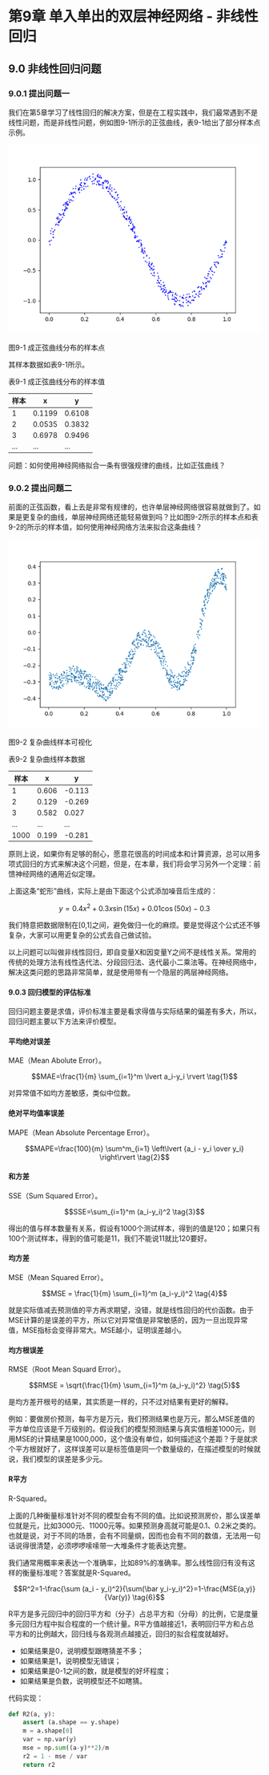 <!--Copyright © Microsoft Corporation. All rights reserved.
  适用于[License](https://github.com/Microsoft/ai-edu/blob/master/LICENSE.md)版权许可-->

# 第9章 单入单出的双层神经网络 - 非线性回归

## 9.0 非线性回归问题

### 9.0.1 提出问题一

我们在第5章学习了线性回归的解决方案，但是在工程实践中，我们最常遇到不是线性问题，而是非线性问题，例如图9-1所示的正弦曲线，表9-1给出了部分样本点示例。

<img src="./img/9/sin_data.png" ch="500" />

图9-1 成正弦曲线分布的样本点

其样本数据如表9-1所示。

表9-1 成正弦曲线分布的样本值

|样本|x|y|
|---|---|---|
|1|0.1199|0.6108|
|2|0.0535|0.3832|
|3|0.6978|0.9496|
|...|...|...|

问题：如何使用神经网络拟合一条有很强规律的曲线，比如正弦曲线？

### 9.0.2 提出问题二

前面的正弦函数，看上去是非常有规律的，也许单层神经网络很容易就做到了。如果是更复杂的曲线，单层神经网络还能轻易做到吗？比如图9-2所示的样本点和表9-2的所示的样本值，如何使用神经网络方法来拟合这条曲线？

<img src="./img/9/Sample.png"/>

图9-2 复杂曲线样本可视化

表9-2 复杂曲线样本数据

|样本|x|y|
|---|---|---|
|1|0.606|-0.113|
|2|0.129|-0.269|
|3|0.582|0.027|
|...|...|...|
|1000|0.199|-0.281|

原则上说，如果你有足够的耐心，愿意花很高的时间成本和计算资源，总可以用多项式回归的方式来解决这个问题，但是，在本章，我们将会学习另外一个定理：前馈神经网络的通用近似定理。

上面这条“蛇形”曲线，实际上是由下面这个公式添加噪音后生成的：

$$y=0.4x^2 + 0.3x\sin(15x) + 0.01\cos(50x)-0.3$$

我们特意把数据限制在[0,1]之间，避免做归一化的麻烦。要是觉得这个公式还不够复杂，大家可以用更复杂的公式去自己做试验。

以上问题可以叫做非线性回归，即自变量X和因变量Y之间不是线性关系。常用的传统的处理方法有线性迭代法、分段回归法、迭代最小二乘法等。在神经网络中，解决这类问题的思路非常简单，就是使用带有一个隐层的两层神经网络。

#### 9.0.3 回归模型的评估标准

回归问题主要是求值，评价标准主要是看求得值与实际结果的偏差有多大，所以，回归问题主要以下方法来评价模型。

#### 平均绝对误差

MAE（Mean Abolute Error）。

$$MAE=\frac{1}{m} \sum_{i=1}^m \lvert a_i-y_i \rvert \tag{1}$$

对异常值不如均方差敏感，类似中位数。

#### 绝对平均值率误差

MAPE（Mean Absolute Percentage Error）。

$$MAPE=\frac{100}{m} \sum^m_{i=1} \left\lvert {a_i - y_i \over y_i} \right\rvert \tag{2}$$

#### 和方差

SSE（Sum Squared Error）。

$$SSE=\sum_{i=1}^m (a_i-y_i)^2 \tag{3}$$

得出的值与样本数量有关系，假设有1000个测试样本，得到的值是120；如果只有100个测试样本，得到的值可能是11，我们不能说11就比120要好。

#### 均方差

MSE（Mean Squared Error）。

$$MSE = \frac{1}{m} \sum_{i=1}^m (a_i-y_i)^2 \tag{4}$$

就是实际值减去预测值的平方再求期望，没错，就是线性回归的代价函数。由于MSE计算的是误差的平方，所以它对异常值是非常敏感的，因为一旦出现异常值，MSE指标会变得非常大。MSE越小，证明误差越小。

#### 均方根误差

RMSE（Root Mean Squard Error）。

$$RMSE = \sqrt{\frac{1}{m} \sum_{i=1}^m (a_i-y_i)^2} \tag{5}$$

是均方差开根号的结果，其实质是一样的，只不过对结果有更好的解释。

例如：要做房价预测，每平方是万元，我们预测结果也是万元，那么MSE差值的平方单位应该是千万级别的。假设我们的模型预测结果与真实值相差1000元，则用MSE的计算结果是1000,000，这个值没有单位，如何描述这个差距？于是就求个平方根就好了，这样误差可以是标签值是同一个数量级的，在描述模型的时候就说，我们模型的误差是多少元。

#### R平方

R-Squared。

上面的几种衡量标准针对不同的模型会有不同的值。比如说预测房价，那么误差单位就是元，比如3000元、11000元等。如果预测身高就可能是0.1、0.2米之类的。也就是说，对于不同的场景，会有不同量纲，因而也会有不同的数值，无法用一句话说得很清楚，必须啰啰嗦嗦带一大堆条件才能表达完整。

我们通常用概率来表达一个准确率，比如89%的准确率。那么线性回归有没有这样的衡量标准呢？答案就是R-Squared。

$$R^2=1-\frac{\sum (a_i - y_i)^2}{\sum(\bar y_i-y_i)^2}=1-\frac{MSE(a,y)}{Var(y)} \tag{6}$$

R平方是多元回归中的回归平方和（分子）占总平方和（分母）的比例，它是度量多元回归方程中拟合程度的一个统计量。R平方值越接近1，表明回归平方和占总平方和的比例越大，回归线与各观测点越接近，回归的拟合程度就越好。

- 如果结果是0，说明模型跟瞎猜差不多；
- 如果结果是1，说明模型无错误；
- 如果结果是0-1之间的数，就是模型的好坏程度；
- 如果结果是负数，说明模型还不如瞎猜。

代码实现：

```Python
def R2(a, y):
    assert (a.shape == y.shape)
    m = a.shape[0]
    var = np.var(y)
    mse = np.sum((a-y)**2)/m
    r2 = 1 - mse / var
    return r2
```
